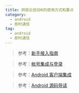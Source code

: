 ```yaml
---
title: 网易云信SDK的使用方式和要点
category: 
  - android
  - 即时通信
tag:
  - android
  - 即时通信
---
```


> 参考：[新手接入指南](https://doc.yunxin.163.com/docs/TM5MzM5Njk/TY1OTU4NDQ?platformId=60002)

> 参考：[帐号集成与登录](https://doc.yunxin.163.com/docs/TM5MzM5Njk/jE0NjA3NTU?platformId=60002)

> 参考：[Android 客户端集成](https://doc.yunxin.163.com/docs/TM5MzM5Njk/zU4NzUxNjI?platformId=60002)

> 参考：[Android 源码导读](https://dev.yunxin.163.com/docs/product/通用/Demo源码导读/即时通讯Demo/Android源码导读)